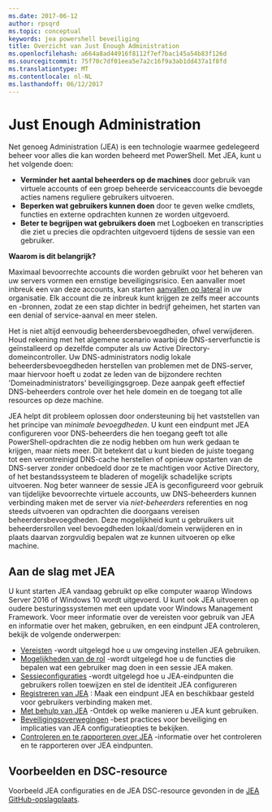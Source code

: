 ```yaml
---
ms.date: 2017-06-12
author: rpsqrd
ms.topic: conceptual
keywords: jea powershell beveiliging
title: Overzicht van Just Enough Administration
ms.openlocfilehash: a664a8ad44916f8112f7ef7bac145a54b83f126d
ms.sourcegitcommit: 75f70c7df01eea5e7a2c16f9a3ab1dd437a1f8fd
ms.translationtype: MT
ms.contentlocale: nl-NL
ms.lasthandoff: 06/12/2017
---
```

# <a name="just-enough-administration"></a>Just Enough Administration

Net genoeg Administration (JEA) is een technologie waarmee gedelegeerd beheer voor alles die kan worden beheerd met PowerShell.
Met JEA, kunt u het volgende doen:

- **Verminder het aantal beheerders op de machines** door gebruik van virtuele accounts of een groep beheerde serviceaccounts die bevoegde acties namens reguliere gebruikers uitvoeren.
- **Beperken wat gebruikers kunnen doen** door te geven welke cmdlets, functies en externe opdrachten kunnen ze worden uitgevoerd.
- **Beter te begrijpen wat gebruikers doen** met Logboeken en transcripties die ziet u precies die opdrachten uitgevoerd tijdens de sessie van een gebruiker.

**Waarom is dit belangrijk?**

Maximaal bevoorrechte accounts die worden gebruikt voor het beheren van uw servers vormen een ernstige beveiligingsrisico.
Een aanvaller moet inbreuk een van deze accounts, kan starten [aanvallen op lateral](http://aka.ms/pth) in uw organisatie.
Elk account die ze inbreuk kunt krijgen ze zelfs meer accounts en -bronnen, zodat ze een stap dichter in bedrijf geheimen, het starten van een denial of service-aanval en meer stelen.

Het is niet altijd eenvoudig beheerdersbevoegdheden, ofwel verwijderen.
Houd rekening met het algemene scenario waarbij de DNS-serverfunctie is geïnstalleerd op dezelfde computer als uw Active Directory-domeincontroller.
Uw DNS-administrators nodig lokale beheerdersbevoegdheden herstellen van problemen met de DNS-server, maar hiervoor hoeft u zodat ze leden van de bijzondere rechten 'Domeinadministrators' beveiligingsgroep.
Deze aanpak geeft effectief DNS-beheerders controle over het hele domein en de toegang tot alle resources op deze machine.

JEA helpt dit probleem oplossen door ondersteuning bij het vaststellen van het principe van *minimale bevoegdheden*.
U kunt een eindpunt met JEA configureren voor DNS-beheerders die hen toegang geeft tot alle PowerShell-opdrachten die ze nodig hebben om hun werk gedaan te krijgen, maar niets meer.
Dit betekent dat u kunt bieden de juiste toegang tot een verontreinigd DNS-cache herstellen of opnieuw opstarten van de DNS-server zonder onbedoeld door ze te machtigen voor Active Directory, of het bestandssysteem te bladeren of mogelijk schadelijke scripts uitvoeren.
Nog beter wanneer de sessie JEA is geconfigureerd voor gebruik van tijdelijke bevoorrechte virtuele accounts, uw DNS-beheerders kunnen verbinding maken met de server via *niet-beheerders* referenties en nog steeds uitvoeren van opdrachten die doorgaans vereisen beheerdersbevoegdheden.
Deze mogelijkheid kunt u gebruikers uit beheerdersrollen veel bevoegdheden lokaal/domein verwijderen en in plaats daarvan zorgvuldig bepalen wat ze kunnen uitvoeren op elke machine.

## <a name="get-started-with-jea"></a>Aan de slag met JEA

U kunt starten JEA vandaag gebruikt op elke computer waarop Windows Server 2016 of Windows 10 wordt uitgevoerd.
U kunt ook JEA uitvoeren op oudere besturingssystemen met een update voor Windows Management Framework.
Voor meer informatie over de vereisten voor gebruik van JEA en informatie over het maken, gebruiken, en een eindpunt JEA controleren, bekijk de volgende onderwerpen:

- [Vereisten](prerequisites.md) -wordt uitgelegd hoe u uw omgeving instellen JEA gebruiken.
- [Mogelijkheden van de rol](role-capabilities.md) -wordt uitgelegd hoe u de functies die bepalen wat een gebruiker mag doen in een sessie JEA maken.
- [Sessieconfiguraties](session-configurations.md) -wordt uitgelegd hoe u JEA-eindpunten die gebruikers rollen toewijzen en stel de identiteit JEA configureren
- [Registreren van JEA](register-jea.md) : Maak een eindpunt JEA en beschikbaar gesteld voor gebruikers verbinding maken met.
- [Met behulp van JEA](using-jea.md) -Ontdek op welke manieren u JEA kunt gebruiken.
- [Beveiligingsoverwegingen](security-considerations.md) -best practices voor beveiliging en implicaties van JEA configuratieopties te bekijken.
- [Controleren en te rapporteren over JEA](audit-and-report.md) -informatie over het controleren en te rapporteren over JEA eindpunten.

## <a name="samples-and-dsc-resource"></a>Voorbeelden en DSC-resource

Voorbeeld JEA configuraties en de JEA DSC-resource gevonden in de [JEA GitHub-opslagplaats](https://github.com/PowerShell/JEA).


